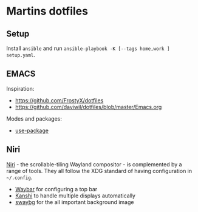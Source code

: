 # Martins dotfiles

## Setup

Install `ansible` and run `ansible-playbook -K [--tags home,work ] setup.yaml`.

## EMACS
Inspiration:

- <https://github.com/FrostyX/dotfiles>
- <https://github.com/daviwil/dotfiles/blob/master/Emacs.org>

Modes and packages:

- [use-package](https://jwiegley.github.io/use-package/)

## Niri
[Niri](https://github.com/YaLTeR/niri) - the scrollable-tiling Wayland
compositor - is complemented by a range of tools. They all follow the XDG
standard of having configuration in `~/.config`.

- [Waybar](https://github.com/Alexays/Waybar) for configuring a top bar
- [Kanshi](https://gitlab.freedesktop.org/emersion/kanshi) to handle multiple
  displays automatically
- [swaybg](https://github.com/swaywm/swaybg) for the all important background
  image
